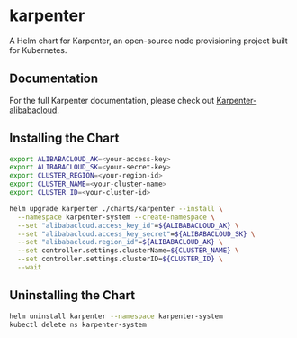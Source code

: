# karpenter

A Helm chart for Karpenter, an open-source node provisioning project built for Kubernetes.

## Documentation

For the full Karpenter documentation, please check out [Karpenter-alibabacloud](https://docs.cloudpilot.ai/karpenter/alibabacloud/).

## Installing the Chart

```bash
export ALIBABACLOUD_AK=<your-access-key>
export ALIBABACLOUD_SK=<your-secret-key>
export CLUSTER_REGION=<your-region-id>
export CLUSTER_NAME=<your-cluster-name>
export CLUSTER_ID=<your-cluster-id>

helm upgrade karpenter ./charts/karpenter --install \
  --namespace karpenter-system --create-namespace \
  --set "alibabacloud.access_key_id"=${ALIBABACLOUD_AK} \
  --set "alibabacloud.access_key_secret"=${ALIBABACLOUD_SK} \
  --set "alibabacloud.region_id"=${ALIBABACLOUD_AK} \
  --set controller.settings.clusterName=${CLUSTER_NAME} \
  --set controller.settings.clusterID=${CLUSTER_ID} \
  --wait
```

## Uninstalling the Chart

```bash
helm uninstall karpenter --namespace karpenter-system
kubectl delete ns karpenter-system
```
